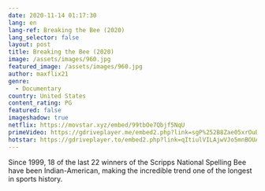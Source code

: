 ```yaml
---
date: 2020-11-14 01:17:30
lang: en
lang-ref: Breaking the Bee (2020)
lang_selector: false
layout: post
title: Breaking the Bee (2020)
image: /assets/images/960.jpg
featured_image: /assets/images/960.jpg
author: maxflix21
genre:
  - Documentary
country: United States
content_rating: PG
featured: false
imageshadow: true
netflix: https://movstar.xyz/embed/99tbOe7Qbjf5NqU
primeVideo: https://gdriveplayer.me/embed2.php?link=sgP%252B8Zae05xrOuBbE8okfwa2Ql9d2wO4G6CoE6SzGzaJ%252Frk6k2%252FOpkrj3nMS7yrzIiAtt2zrm6oUBcCo3POyhE92LXBtosmW7NXoxMe80jYR9WNZa6SuUkM3DRRtHuICtWOzdDJcDC4DbnVoTqkczAmS4yr%252FVZJ27NxItpV8w50ndkxKLue7XdGmaGvfl6kMk%253D
hotstar: https://gdriveplayer.to/embed2.php?link=qItiulVILAjwVJo5mnBOUAikD6OrNcpFPwqfcG0rNvQi25drgqDDt4Eh3PJd3PxjTfNO1V5A9TyHLe9Sp5JtogWzwF6GKT1rVz4WfuH%252FIakAEKgRsghCHdslugil0P%252B8KmEktOlNwOk9yoxLOvoRSQwK06nGX3uzvHMS1FKH7Xqq4hauTweOMegIeaZI8ChXs%253D
---
```

Since 1999, 18 of the last 22 winners of the Scripps National Spelling Bee have been Indian-American, making the incredible trend one of the longest in sports history.
